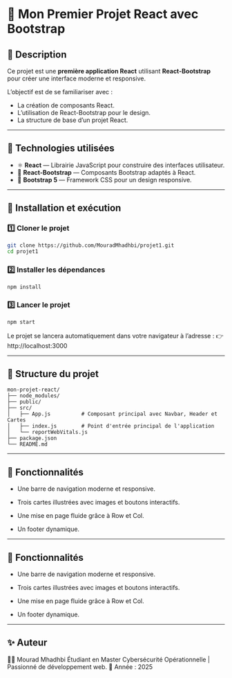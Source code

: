 # 🌟 Mon Premier Projet React avec Bootstrap

## 📖 Description

Ce projet est une **première application React** utilisant **React-Bootstrap** pour créer une interface moderne et responsive.

L’objectif est de se familiariser avec :

- La création de composants React.
- L’utilisation de React-Bootstrap pour le design.
- La structure de base d’un projet React.

---

## 🧰 Technologies utilisées

- ⚛️ **React** — Librairie JavaScript pour construire des interfaces utilisateur.
- 💅 **React-Bootstrap** — Composants Bootstrap adaptés à React.
- 🎨 **Bootstrap 5** — Framework CSS pour un design responsive.

---

## 🚀 Installation et exécution

### 1️⃣ Cloner le projet

```bash
git clone https://github.com/MouradMhadhbi/projet1.git
cd projet1
```

### 2️⃣ Installer les dépendances

```bash
npm install
```

### 3️⃣ Lancer le projet

```bash
npm start
```

Le projet se lancera automatiquement dans votre navigateur à l’adresse :
👉 http://localhost:3000

---

## 📁 Structure du projet

    mon-projet-react/
    ├── node_modules/
    ├── public/
    ├── src/
    │   ├── App.js          # Composant principal avec Navbar, Header et Cartes
    │   ├── index.js        # Point d'entrée principal de l'application
    │   └── reportWebVitals.js
    ├── package.json
    └── README.md

---

## 🧩 Fonctionnalités

- Une barre de navigation moderne et responsive.

- Trois cartes illustrées avec images et boutons interactifs.

- Une mise en page fluide grâce à Row et Col.

- Un footer dynamique.

---

## 🧩 Fonctionnalités

- Une barre de navigation moderne et responsive.

- Trois cartes illustrées avec images et boutons interactifs.

- Une mise en page fluide grâce à Row et Col.

- Un footer dynamique.

---

## ✨ Auteur

👨‍💻 Mourad Mhadhbi
Étudiant en Master Cybersécurité Opérationnelle | Passionné de développement web.
📅 Année : 2025

